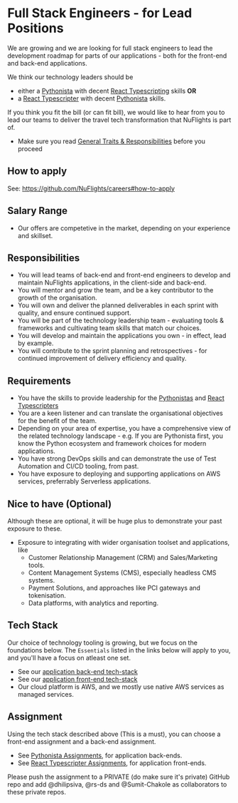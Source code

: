 # Full Stack Engineers - for Lead Positions

We are growing and we are looking for full stack engineers to lead the development roadmap for parts of our applications - both for the front-end and back-end applications.

We think our technology leaders should be 
* either a [Pythonista](https://github.com/NuFlights/careers/blob/main/open-positions/pythonista.md) with decent [React Typescripting](https://github.com/NuFlights/careers/blob/main/open-positions/react-typescripter.md) skills **OR** 
* a [React Typescripter](https://github.com/NuFlights/careers/blob/main/open-positions/react-typescripter.md) with decent [Pythonista](https://github.com/NuFlights/careers/blob/main/open-positions/pythonista.md) skills.
   
If you think you fit the bill (or can fit bill), we would like to hear from you to lead our teams to deliver the travel tech transformation that NuFlights is part of.
* Make sure you read [General Traits & Responsibilities](https://github.com/NuFlights/careers#general-traits--responsibilities) before you proceed

## How to apply

See: https://github.com/NuFlights/careers#how-to-apply

## Salary Range

* Our offers are competetive in the market, depending on your experience and skillset.

## Responsibilities

* You will lead teams of back-end and front-end engineers to develop and maintain NuFlights applications, in the client-side and back-end.
* You will mentor and grow the team, and be a key contributor to the growth of the organisation. 
* You will own and deliver the planned deliverables in each sprint with quality, and ensure continued support.
* You will be part of the technology leadership team - evaluating tools & frameworks and cultivating team skills that match our choices.
* You will develop and maintain the applications you own - in effect, lead by example.
* You will contribute to the sprint planning and retrospectives - for continued improvement of delivery efficiency and quality.

## Requirements

* You have the skills to provide leadership for the [Pythonistas](https://github.com/NuFlights/careers/blob/main/open-positions/pythonista.md) and [React Typescripters](https://github.com/NuFlights/careers/blob/main/open-positions/react-typescripter.md)
* You are a keen listener and can translate the organisational objectives for the benefit of the team.
* Depending on your area of expertise, you have a comprehensive view of the related technology landscape - e.g. If you are Pythonista first, you know the Python ecosystem and framework choices for modern applications.
* You have strong DevOps skills and can demonstrate the use of Test Automation and CI/CD tooling, from past.
* You have exposure to deploying and supporting applications on AWS services, preferrably Serverless applications.

## Nice to have (Optional)

Although these are optional, it will be huge plus to demonstrate your past exposure to these.

* Exposure to integrating with wider organisation toolset and applications, like 
  * Customer Relationship Management (CRM) and Sales/Marketing tools.
  * Content Management Systems (CMS), especially headless CMS systems.
  * Payment Solutions, and approaches like PCI gateways and tokenisation.
  * Data platforms, with analytics and reporting.

## Tech Stack
Our choice of technology tooling is growing, but we focus on the foundations below. The `Essentials` listed in the links below will apply to you, and you'll have a focus on atleast one set.
* See our [application back-end tech-stack](https://github.com/NuFlights/careers/blob/main/open-positions/pythonista.md#tech-stack)
* See our [application front-end tech-stack](https://github.com/NuFlights/careers/blob/main/open-positions/react-typescripter.md#tech-stack)
* Our cloud platform is AWS, and we mostly use native AWS services as managed services.

## Assignment

Using the tech stack described above (This is a must), you can choose a front-end assignment and a back-end assignment.
* See [Pythonista Assignments](https://github.com/NuFlights/careers/blob/main/open-positions/pythonista.md#assignments), for application back-ends.
* See [React Typescripter Assignments](https://github.com/NuFlights/careers/blob/main/open-positions/pythonista.md#assignments), for application front-ends.

Please push the assignment to a PRIVATE (do make sure it's private) GitHub repo and add @dhilipsiva, @rs-ds and @Sumit-Chakole as collaborators to these private repos.